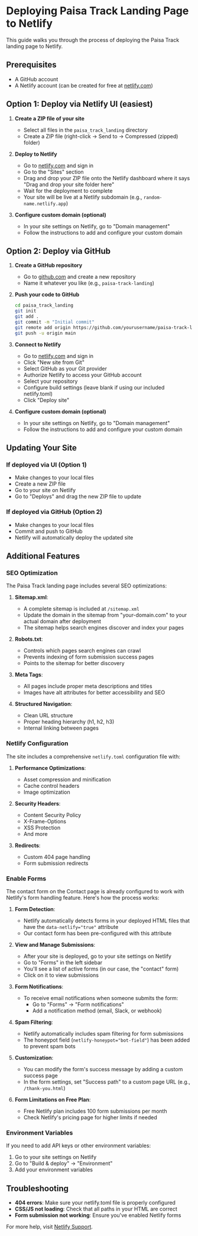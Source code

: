 # Deploying Paisa Track Landing Page to Netlify

This guide walks you through the process of deploying the Paisa Track landing page to Netlify.

## Prerequisites

- A GitHub account
- A Netlify account (can be created for free at [netlify.com](https://www.netlify.com/))

## Option 1: Deploy via Netlify UI (easiest)

1. **Create a ZIP file of your site**
   - Select all files in the `paisa_track_landing` directory
   - Create a ZIP file (right-click → Send to → Compressed (zipped) folder)

2. **Deploy to Netlify**
   - Go to [netlify.com](https://www.netlify.com/) and sign in
   - Go to the "Sites" section
   - Drag and drop your ZIP file onto the Netlify dashboard where it says "Drag and drop your site folder here"
   - Wait for the deployment to complete
   - Your site will be live at a Netlify subdomain (e.g., `random-name.netlify.app`)

3. **Configure custom domain (optional)**
   - In your site settings on Netlify, go to "Domain management"
   - Follow the instructions to add and configure your custom domain

## Option 2: Deploy via GitHub

1. **Create a GitHub repository**
   - Go to [github.com](https://github.com/) and create a new repository
   - Name it whatever you like (e.g., `paisa-track-landing`)

2. **Push your code to GitHub**
   ```bash
   cd paisa_track_landing
   git init
   git add .
   git commit -m "Initial commit"
   git remote add origin https://github.com/yourusername/paisa-track-landing.git
   git push -u origin main
   ```

3. **Connect to Netlify**
   - Go to [netlify.com](https://www.netlify.com/) and sign in
   - Click "New site from Git"
   - Select GitHub as your Git provider
   - Authorize Netlify to access your GitHub account
   - Select your repository
   - Configure build settings (leave blank if using our included netlify.toml)
   - Click "Deploy site"

4. **Configure custom domain (optional)**
   - In your site settings on Netlify, go to "Domain management"
   - Follow the instructions to add and configure your custom domain

## Updating Your Site

### If deployed via UI (Option 1)
- Make changes to your local files
- Create a new ZIP file
- Go to your site on Netlify
- Go to "Deploys" and drag the new ZIP file to update

### If deployed via GitHub (Option 2)
- Make changes to your local files
- Commit and push to GitHub
- Netlify will automatically deploy the updated site

## Additional Features

### SEO Optimization
The Paisa Track landing page includes several SEO optimizations:

1. **Sitemap.xml**: 
   - A complete sitemap is included at `/sitemap.xml`
   - Update the domain in the sitemap from "your-domain.com" to your actual domain after deployment
   - The sitemap helps search engines discover and index your pages

2. **Robots.txt**:
   - Controls which pages search engines can crawl
   - Prevents indexing of form submission success pages
   - Points to the sitemap for better discovery

3. **Meta Tags**:
   - All pages include proper meta descriptions and titles
   - Images have alt attributes for better accessibility and SEO

4. **Structured Navigation**:
   - Clean URL structure
   - Proper heading hierarchy (h1, h2, h3)
   - Internal linking between pages

### Netlify Configuration
The site includes a comprehensive `netlify.toml` configuration file with:

1. **Performance Optimizations**:
   - Asset compression and minification
   - Cache control headers
   - Image optimization

2. **Security Headers**:
   - Content Security Policy
   - X-Frame-Options
   - XSS Protection
   - And more

3. **Redirects**:
   - Custom 404 page handling
   - Form submission redirects

### Enable Forms
The contact form on the Contact page is already configured to work with Netlify's form handling feature. Here's how the process works:

1. **Form Detection**:
   - Netlify automatically detects forms in your deployed HTML files that have the `data-netlify="true"` attribute
   - Our contact form has been pre-configured with this attribute

2. **View and Manage Submissions**:
   - After your site is deployed, go to your site settings on Netlify
   - Go to "Forms" in the left sidebar
   - You'll see a list of active forms (in our case, the "contact" form)
   - Click on it to view submissions

3. **Form Notifications**:
   - To receive email notifications when someone submits the form:
     - Go to "Forms" → "Form notifications" 
     - Add a notification method (email, Slack, or webhook)

4. **Spam Filtering**:
   - Netlify automatically includes spam filtering for form submissions
   - The honeypot field (`netlify-honeypot="bot-field"`) has been added to prevent spam bots

5. **Customization**:
   - You can modify the form's success message by adding a custom success page
   - In the form settings, set "Success path" to a custom page URL (e.g., `/thank-you.html`)

6. **Form Limitations on Free Plan**:
   - Free Netlify plan includes 100 form submissions per month
   - Check Netlify's pricing page for higher limits if needed

### Environment Variables
If you need to add API keys or other environment variables:
1. Go to your site settings on Netlify
2. Go to "Build & deploy" → "Environment"
3. Add your environment variables

## Troubleshooting

- **404 errors**: Make sure your netlify.toml file is properly configured
- **CSS/JS not loading**: Check that all paths in your HTML are correct
- **Form submission not working**: Ensure you've enabled Netlify forms

For more help, visit [Netlify Support](https://www.netlify.com/support/). 